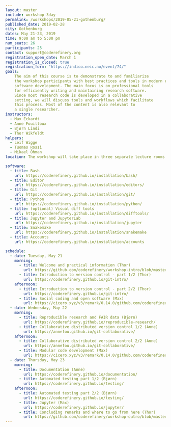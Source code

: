 ```yaml
---
layout: master
include: workshop-3day
permalink: /workshops/2019-05-21-gothenburg/
published_date: 2019-02-28
city: Gothenburg
dates: May 21-23, 2019
time: 9:00 am to 5:00 pm
num_seats: 26
participants: 25
contact: support@coderefinery.org
registration_open_date: March 1
registration_is_closed: true
registration_form: "https://indico.neic.no/event/74/"
goals:
    The aim of this course is to demonstrate to and familiarize
    the workshop participants with best practices and tools in modern research
    software development. The main focus is on professional tools
    for efficiently writing and maintaining research software.
    Since most research code is developed in a collaborative
    setting, we will discuss tools and workflows which facilitate
    this process. Most of the content is also relevant to
    a single researcher.
instructors:
  - Max Eckardt
  - Anne Fouilloux
  - Bjørn Lindi
  - Thor Wikfeldt
helpers:
  - Leif Wigge
  - Tuomas Rossi
  - Mikael Öhman
location: The workshop will take place in three separate lecture rooms. Tuesday - <a href="http://maps.chalmers.se/#beda30d4-a234-4e4d-8b44-35007e8754b5" target="_blank"> KS31 in building Kemi, entrance from Kemigården 4 (stair C to floor 3)</a>, Wednesday - <a href="http://maps.chalmers.se/#6e4973e7-a31f-48bf-aaf4-02d32e2f06c5" target="_blank">  FL63, building Fysik, entrance from Kemigården 1 (stair A+C to floor 6)</a>, Thursday - <a href="http://maps.chalmers.se/#96de5091-96fe-4e70-8def-1faa831680ae" target="_blank"> Raven and the Fox, building Forskarhuset Fysik, entrance from Fysikgränd 3 (floor 5)</a>.

software:
  - title: Bash
    url: https://coderefinery.github.io/installation/bash/
  - title: Editor
    url: https://coderefinery.github.io/installation/editors/
  - title: Git
    url: https://coderefinery.github.io/installation/git/
  - title: Python
    url: https://coderefinery.github.io/installation/python/
  - title: (optional) Visual diff tools
    url: https://coderefinery.github.io/installation/difftools/
  - title: Jupyter and JupyterLab
    url: https://coderefinery.github.io/installation/jupyter
  - title: Snakemake
    url: https://coderefinery.github.io/installation/snakemake
  - title: Accounts
    url: https://coderefinery.github.io/installation/accounts

schedule:
  - date: Tuesday, May 21
    morning:
      - title: Welcome and practical information (Thor)
        url: https://github.com/coderefinery/workshop-intro/blob/master/README.md
      - title: Introduction to version control - part 1/2 (Thor)
        url: https://coderefinery.github.io/git-intro/
    afternoon:
      - title: Introduction to version control - part 2/2 (Thor)
        url: https://coderefinery.github.io/git-intro/
      - title: Social coding and open software (Max)
        url: https://cicero.xyz/v3/remark/0.14.0/github.com/coderefinery/social-coding/master/talk.md
  - date: Wednesday, May 22
    morning:
      - title: Reproducible research and FAIR data (Bjørn)
        url: https://coderefinery.github.io/reproducible-research/
      - title: Collaborative distributed version control 1/2 (Anne)
        url: https://annefou.github.io/git-collaborative/
    afternoon:
      - title: Collaborative distributed version control 2/2 (Anne)
        url: https://annefou.github.io/git-collaborative/
      - title: Modular code development (Max)
        url: https://cicero.xyz/v3/remark/0.14.0/github.com/coderefinery/modular-code-development/master/talk.md
  - date: Thursday, May 23
    morning:
      - title: Documentation (Anne)
        url: https://coderefinery.github.io/documentation/
      - title: Automated testing part 1/2 (Bjørn)
        url: https://coderefinery.github.io/testing/
    afternoon:
      - title: Automated testing part 2/2 (Bjørn)
        url: https://coderefinery.github.io/testing/
      - title: Jupyter (Max)
        url: https://coderefinery.github.io/jupyter/
      - title: Concluding remarks and where to go from here (Thor)
        url: https://github.com/coderefinery/workshop-outro/blob/master/README.md
---
```

